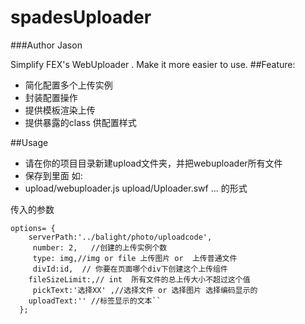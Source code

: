 # spadesUploader
###Author Jason

Simplify FEX's WebUploader . Make it more easier to use.
##Feature:
- 简化配置多个上传实例
- 封装配置操作
- 提供模板渲染上传
- 提供暴露的class 供配置样式
 

##Usage
* 请在你的项目目录新建upload文件夹，并把webuploader所有文件
* 保存到里面 如:
* upload/webuploader.js upload/Uploader.swf ... 的形式

传入的参数
```
options= { 
    serverPath:'../balight/photo/uploadcode',
     number: 2,   //创建的上传实例个数
     type: img,//img or file 上传图片 or  上传普通文件
     divId:id,  // 你要在页面哪个div下创建这个上传组件
    fileSizeLimit:,// int  所有文件的总上传大小不超过这个值
     pickText:'选择XX' ,//选择文件 or 选择图片 选择编码显示的
    uploadText:'' //标签显示的文本``
  };
 ```

